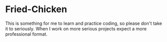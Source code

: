 # Fried-Chicken
This is something for me to learn and practice coding, so please don't take it to seriously. When I work on more serious projects expect a more professional format. 

